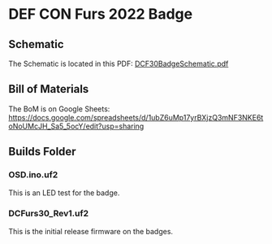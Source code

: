 # DEF CON Furs 2022 Badge 


## Schematic

The Schematic is located in this PDF: [DCF30BadgeSchematic.pdf](https://github.com/defconfurs/dcfurs-badge-dc30/blob/main/DCF30BadgeSchematic.pdf)


## Bill of Materials

The BoM is on Google Sheets:  https://docs.google.com/spreadsheets/d/1ubZ6uMp17yrBXjzQ3mNF3NKE6toNoUMcJH_Sa5_5ocY/edit?usp=sharing

## Builds Folder

### OSD.ino.uf2

This is an LED test for the badge.

### DCFurs30_Rev1.uf2

This is the initial release firmware on the badges.